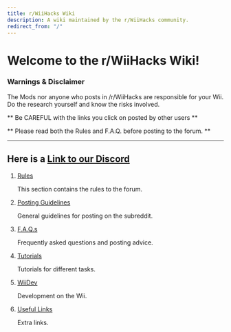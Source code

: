```yaml
---
title: r/WiiHacks Wiki
description: A wiki maintained by the r/WiiHacks community.
redirect_from: "/"
---
```


# Welcome to the r/WiiHacks Wiki!

### Warnings & Disclaimer

  The Mods nor anyone who posts in /r/WiiHacks are responsible for your Wii. Do the research yourself and know the risks involved.

  ** Be CAREFUL with the links you click on posted by other users **

  ** Please read both the Rules and F.A.Q. before posting to the forum. **

----
Here is a [Link to our Discord](https://discord.gg/tD4YPKS)
----

1. [Rules](./rules/rules.md)

   This section contains the rules to the forum.

2. [Posting Guidelines](./rules/posting.md)

   General guidelines for posting on the subreddit.

3. [F.A.Q.s](./faqs/faqs.md)
 
   Frequently asked questions and posting advice.

4. [Tutorials](./tutorials/tutorials.md) 
    
   Tutorials for different tasks.

5. [WiiDev](./wiidev/wiidev.md) 
   
   Development on the Wii.

6. [Useful Links](./links/links.md)
   
   Extra links.
